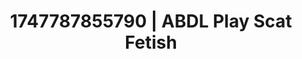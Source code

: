 ---
categories:
- Intimate storytelling
- Tasteful nudity
- Lingerie worship
- Kinky fairytales
- Hog tying
image: /assets/images/1747787855790.jpg
layout: post
seo:
  description: Featured content with artistic ABDL Play, Scat Fetish. HD images available.
  keywords: ABDL Play, Scat Fetish
  og_image: /assets/images/1747787855790.jpg
  schema_type: VisualArtwork
tags:
- ABDL Play
- Scat Fetish
- '#1747787855790'
title: 1747787855790 | ABDL Play Scat Fetish
---